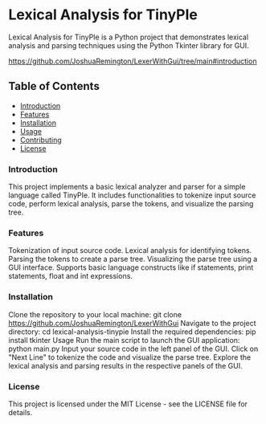 # Lexical Analysis for TinyPIe
Lexical Analysis for TinyPIe is a Python project that demonstrates lexical analysis and parsing techniques using the Python Tkinter library for GUI.

https://github.com/JoshuaRemington/LexerWithGui/tree/main#introduction

## Table of Contents
- [Introduction](#introduction)
- [Features](#features)
- [Installation](#installation)
- [Usage](#usage)
- [Contributing](#contributing)
- [License](#license)
### Introduction
This project implements a basic lexical analyzer and parser for a simple language called TinyPIe. It includes functionalities to tokenize input source code, perform lexical analysis, parse the tokens, and visualize the parsing tree.

### Features
Tokenization of input source code.
Lexical analysis for identifying tokens.
Parsing the tokens to create a parse tree.
Visualizing the parse tree using a GUI interface.
Supports basic language constructs like if statements, print statements, float and int expressions.

### Installation
Clone the repository to your local machine:
git clone https://github.com/JoshuaRemington/LexerWithGui
Navigate to the project directory:
cd lexical-analysis-tinypie
Install the required dependencies: 
pip install tkinter
Usage
Run the main script to launch the GUI application:
python main.py
Input your source code in the left panel of the GUI.
Click on "Next Line" to tokenize the code and visualize the parse tree.
Explore the lexical analysis and parsing results in the respective panels of the GUI.

### License
This project is licensed under the MIT License - see the LICENSE file for details.
